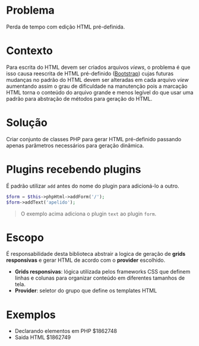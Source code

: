 # Problema
Perda de tempo com edição HTML pré-definida.

# Contexto
Para escrita do HTML devem ser criados arquivos _views_, o problema é que isso 
causa reescrita de HTML pré-definido ([Bootstrap](http://getbootstrap.com/)) 
cujas futuras mudanças no padrão do HTML devem ser alteradas em cada arquivo 
_view_ aumentando assim o grau de dificuldade na manutenção pois a marcação HTML 
torna o conteúdo do arquivo grande e menos legível do que usar uma padrão para 
abstração de métodos para geração do HTML.

# Solução
Criar conjunto de classes PHP para gerar HTML pré-definido passando apenas 
parâmetros necessários para geração dinâmica.

# Plugins recebendo plugins
É padrão utilizar `add` antes do nome do plugin para adicioná-lo a outro.
```php
$form = $this->phpHtml->addForm('/');
$form->addText('apelido');
```
> O exemplo acima adiciona o plugin `text` ao plugin `form`.

# Escopo
É responsabilidade desta biblioteca abstrair a logica de geração de **grids responsivas**
 e gerar HTML de acordo com o **provider** escolhido.
>>>
*  **Grids responsivas**: lógica utilizada pelos frameworks CSS que definem linhas
 e colunas para organizar conteúdo em diferentes tamanhos de tela.
*  **Provider**: seletor do grupo que define os templates HTML
>>>

# Exemplos
*  Declarando elementos em PHP $1862748
*  Saida HTML $1862749
